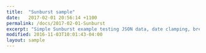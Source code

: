 ```yaml
---
title:  "Sunburst sample"
date:   2017-02-01 20:56:14 +1100
permalink: /docs/2017-02-01-Sunburst
excerpt: "Simple Sunburst example testing JSON data, date clamping, bread crumb trail, 3 column page layout"
modified: 2016-11-03T10:01:43-04:00
layout: sample
---
```

<div>
      <link rel="stylesheet" type="text/css" href="20170201_Sunburst/sequences.css"/>
      <script src="//d3js.org/d3.v4.min.js"></script>
    <div id="sequence"></div>
    <div class="colmask blogstyle">
        <div class="colmid">
            <div id="sunburst_svg" class="colleft">
                <div class="chart">
                    <!-- Column 1 end -->
                </div>
                <div class="col2">
                    <!-- Column 2 end -->
                </div>
                <div class="col3">
                    <!-- Column 3 start -->
                </div>
            </div>
    </div>
    </div>
    <div id="footer">
        <!-- <svg width="960" height="500"></svg>-->
    </div>
    <script type="text/javascript" src="20170201_Sunburst/sequences.js"></script>
    </div>
